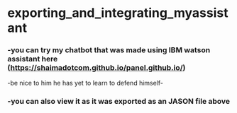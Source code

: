 # exporting_and_integrating_myassistant

### -you can try my chatbot that was made using IBM watson assistant here (https://shaimadotcom.github.io/panel.github.io/)
 -be nice to him he has yet to learn to defend himself-
### -you can also view it as it was exported as an JASON file above
